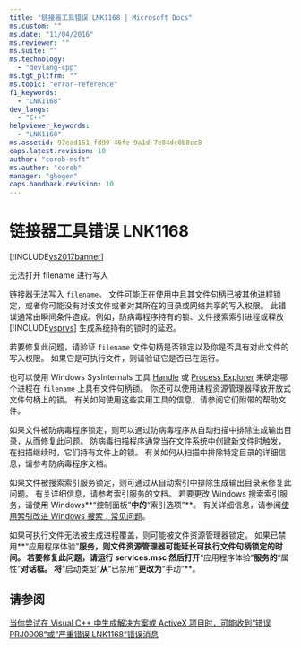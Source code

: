 ```yaml
---
title: "链接器工具错误 LNK1168 | Microsoft Docs"
ms.custom: ""
ms.date: "11/04/2016"
ms.reviewer: ""
ms.suite: ""
ms.technology: 
  - "devlang-cpp"
ms.tgt_pltfrm: ""
ms.topic: "error-reference"
f1_keywords: 
  - "LNK1168"
dev_langs: 
  - "C++"
helpviewer_keywords: 
  - "LNK1168"
ms.assetid: 97ead151-fd99-46fe-9a1d-7e84dc0b8cc8
caps.latest.revision: 10
author: "corob-msft"
ms.author: "corob"
manager: "ghogen"
caps.handback.revision: 10
---
```

# 链接器工具错误 LNK1168
[!INCLUDE[vs2017banner](../../assembler/inline/includes/vs2017banner.md)]

无法打开 filename 进行写入  
  
 链接器无法写入 `filename`。  文件可能正在使用中且其文件句柄已被其他进程锁定，或者你可能没有对该文件或者对其所在的目录或网络共享的写入权限。  此错误通常由瞬间条件造成。例如，防病毒程序持有的锁、文件搜索索引进程或释放 [!INCLUDE[vsprvs](../../assembler/masm/includes/vsprvs_md.md)] 生成系统持有的锁时的延迟。  
  
 若要修复此问题，请验证 `filename` 文件句柄是否锁定以及你是否具有对此文件的写入权限。  如果它是可执行文件，则请验证它是否已在运行。  
  
 也可以使用 Windows SysInternals 工具 [Handle](http://technet.microsoft.com/sysinternals/bb896655.aspx) 或 [Process Explorer](http://technet.microsoft.com/sysinternals/bb896653) 来确定哪个进程在 `filename` 上具有文件句柄锁。  你还可以使用进程资源管理器释放开放式文件句柄上的锁。  有关如何使用这些实用工具的信息，请参阅它们附带的帮助文件。  
  
 如果文件被防病毒程序锁定，则可以通过防病毒程序从自动扫描中排除生成输出目录，从而修复此问题。  防病毒扫描程序通常当在文件系统中创建新文件时触发，在扫描继续时，它们持有文件上的锁。  有关如何从扫描中排除特定目录的详细信息，请参考防病毒程序文档。  
  
 如果文件被搜索索引服务锁定，则可通过从自动索引中排除生成输出目录来修复此问题。  有关详细信息，请参考索引服务的文档。  若要更改 Windows 搜索索引服务，请使用 Windows**“控制面板”**中的**“索引选项”**。  有关详细信息，请参阅[使用索引改进 Windows 搜索：常见问题](http://windows.microsoft.com/zh-cn/windows/improve-windows-searches-using-index-faq#1TC=windows-7)。  
  
 如果可执行文件无法被生成进程覆盖，则可能被文件资源管理器锁定。  如果已禁用**“应用程序体验”**服务，则文件资源管理器可能延长可执行文件句柄锁定的时间。  若要修复此问题，请运行 **services.msc** 然后打开**“应用程序体验”**服务的**“属性”**对话框。  将**“启动类型”**从**“已禁用”**更改为**“手动”**。  
  
## 请参阅  
 [当你尝试在 Visual C\+\+ 中生成解决方案或 ActiveX 项目时，可能收到“错误 PRJ0008”或“严重错误 LNK1168”错误消息](http://support.microsoft.com/kb/308358)